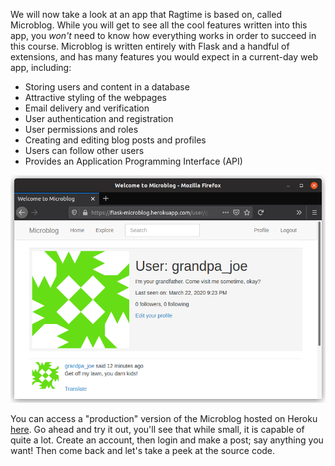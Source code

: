 We will now take a look at an app that Ragtime is based on, called Microblog. While you will get to see all the cool features written into this app, you *won't* need to know how everything works in order to succeed in this course. Microblog is written entirely with Flask and a handful of extensions, and has many features you would expect in a current-day web app, including:

- Storing users and content in a database
- Attractive styling of the webpages
- Email delivery and verification
- User authentication and registration
- User permissions and roles
- Creating and editing blog posts and profiles
- Users can follow other users
- Provides an Application Programming Interface (API)

![microblog](../images/microblog.png)


You can access a "production" version of the Microblog hosted on Heroku <a href="https://flask-microblog.herokuapp.com/" target="_blank">here</a>. Go ahead and try it out, you'll see that while small, it is capable of quite a lot. Create an account, then login and make a post; say anything you want! Then come back and let's take a peek at the source code.